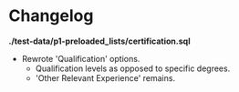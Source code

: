 # Changelog

**./test-data/p1-preloaded_lists/certification.sql**
* Rewrote 'Qualification' options.
	* Qualification levels as opposed to specific degrees.
	* 'Other Relevant Experience' remains.
